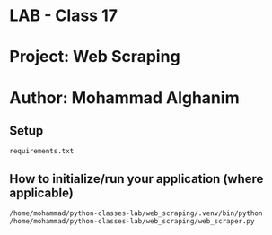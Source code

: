 # LAB - Class 17
# Project: Web Scraping
# Author: Mohammad Alghanim 
## Setup 
```
requirements.txt

```
## How to initialize/run your application (where applicable)
```
/home/mohammad/python-classes-lab/web_scraping/.venv/bin/python /home/mohammad/python-classes-lab/web_scraping/web_scraper.py

```